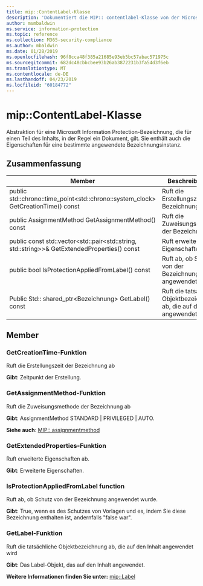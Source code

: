 ```yaml
---
title: mip::ContentLabel-Klasse
description: 'Dokumentiert die MIP:: contentlabel-Klasse von der Microsoft Information Protection (MIP) SDK.'
author: msmbaldwin
ms.service: information-protection
ms.topic: reference
ms.collection: M365-security-compliance
ms.author: mbaldwin
ms.date: 01/28/2019
ms.openlocfilehash: 96f8cca48f385a21685e93eb5bc57abac571975c
ms.sourcegitcommit: 682dc48cbbcbee93b26ab3872231b3fa54d3f6eb
ms.translationtype: MT
ms.contentlocale: de-DE
ms.lasthandoff: 04/23/2019
ms.locfileid: "60184772"
---
```

# <a name="class-mipcontentlabel"></a>mip::ContentLabel-Klasse 
Abstraktion für eine Microsoft Information Protection-Bezeichnung, die für einen Teil des Inhalts, in der Regel ein Dokument, gilt.
Sie enthält auch die Eigenschaften für eine bestimmte angewendete Bezeichnungsinstanz.
  
## <a name="summary"></a>Zusammenfassung
 Member                        | Beschreibungen                                
--------------------------------|---------------------------------------------
public std::chrono::time_point\<std::chrono::system_clock\> GetCreationTime() const  |  Ruft die Erstellungszeit der Bezeichnung ab
public AssignmentMethod GetAssignmentMethod() const  |  Ruft die Zuweisungsmethode der Bezeichnung ab
public const std::vector\<std::pair\<std::string, std::string\>\>& GetExtendedProperties() const  |  Ruft erweiterte Eigenschaften ab.
public bool IsProtectionAppliedFromLabel() const  |  Ruft ab, ob Schutz von der Bezeichnung angewendet wurde.
Public Std:: shared_ptr\<Bezeichnung\> GetLabel() const  |  Ruft die tatsächliche Objektbezeichnung ab, die auf den Inhalt angewendet wird
  
## <a name="members"></a>Member
  
### <a name="getcreationtime-function"></a>GetCreationTime-Funktion
Ruft die Erstellungszeit der Bezeichnung ab

  
**Gibt**: Zeitpunkt der Erstellung.
  
### <a name="getassignmentmethod-function"></a>GetAssignmentMethod-Funktion
Ruft die Zuweisungsmethode der Bezeichnung ab

  
**Gibt**: AssignmentMethod STANDARD | PRIVILEGED | AUTO. 
  
**Siehe auch**: [MIP:: assignmentmethod](mip-enums-and-structs.md#assignmentmethod)
  
### <a name="getextendedproperties-function"></a>GetExtendedProperties-Funktion
Ruft erweiterte Eigenschaften ab.

  
**Gibt**: Erweiterte Eigenschaften.
  
### <a name="isprotectionappliedfromlabel-function"></a>IsProtectionAppliedFromLabel function
Ruft ab, ob Schutz von der Bezeichnung angewendet wurde.

  
**Gibt**: True, wenn es des Schutzes von Vorlagen und es, indem Sie diese Bezeichnung enthalten ist, andernfalls "false war".
  
### <a name="getlabel-function"></a>GetLabel-Funktion
Ruft die tatsächliche Objektbezeichnung ab, die auf den Inhalt angewendet wird

  
**Gibt**: Das Label-Objekt, das auf den Inhalt angewendet. 
  
**Weitere Informationen finden Sie unter:** [mip::Label](class_mip_label.md)